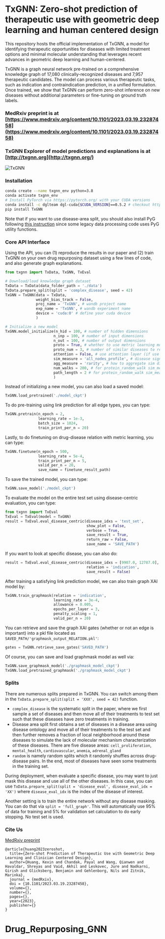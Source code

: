 # TxGNN: Zero-shot prediction of therapeutic use with geometric deep learning and human centered design

This repository hosts the official implementation of TxGNN, a model for identifying therapeutic opportunities for diseases with limited treatment options and minimal molecular understanding that leverages recent advances in geometric deep learning and human-centered. 

TxGNN is a graph neural network pre-trained on a comprehensive knowledge graph of 17,080 clinically-recognized diseases and 7,957 therapeutic candidates. The model can process various therapeutic tasks, such as indication and contraindication prediction, in a unified formulation. Once trained, we show that TxGNN can perform zero-shot inference on new diseases without additional parameters or fine-tuning on ground truth labels.

### MedRxiv preprint is at [https://www.medrxiv.org/content/10.1101/2023.03.19.23287458](https://www.medrxiv.org/content/10.1101/2023.03.19.23287458)

### TxGNN Explorer of model predictions and explanations is at [http://txgnn.org](http://txgnn.org/)

![TxGNN](https://zitniklab.hms.harvard.edu/img/TxGNN-method.png)

### Installation 

```bash
conda create --name txgnn_env python=3.8
conda activate txgnn_env
# Install PyTorch via https://pytorch.org/ with your CUDA versions
conda install -c dglteam dgl-cuda{$CUDA_VERSION}==0.5.2 # checkout https://www.dgl.ai/pages/start.html for more info, as long as it is DGL 0.5.2
pip install TxGNN
```

Note that if you want to use disease-area split, you should also install PyG following [this instruction](https://pytorch-geometric.readthedocs.io/en/latest/notes/installation.html) since some legacy data processing code uses PyG utility functions.

### Core API Interface
Using the API, you can (1) reproduce the results in our paper and (2) train TxGNN on your own drug repurposing dataset using a few lines of code, and also generate graph explanations. 

```python
from txgnn import TxData, TxGNN, TxEval

# Download/load knowledge graph dataset
TxData = TxData(data_folder_path = './data')
TxData.prepare_split(split = 'complex_disease', seed = 42)
TxGNN = TxGNN(data = TxData, 
              weight_bias_track = False,
              proj_name = 'TxGNN', # wandb project name
              exp_name = 'TxGNN', # wandb experiment name
              device = 'cuda:0' # define your cuda device
              )

# Initialize a new model
TxGNN.model_initialize(n_hid = 100, # number of hidden dimensions
                      n_inp = 100, # number of input dimensions
                      n_out = 100, # number of output dimensions
                      proto = True, # whether to use metric learning module
                      proto_num = 3, # number of similar diseases to retrieve for augmentation
                      attention = False, # use attention layer (if use graph XAI, we turn this to false)
                      sim_measure = 'all_nodes_profile', # disease signature, choose from ['all_nodes_profile', 'protein_profile', 'protein_random_walk']
                      agg_measure = 'rarity', # how to aggregate sim disease emb with target disease emb, choose from ['rarity', 'avg']
                      num_walks = 200, # for protein_random_walk sim_measure, define number of sampled walks
                      path_length = 2 # for protein_random_walk sim_measure, define path length
                      )

```

Instead of initializing a new model, you can also load a saved model:

```python
TxGNN.load_pretrained('./model_ckpt')
```

To do pre-training using link prediction for all edge types, you can type:

```python
TxGNN.pretrain(n_epoch = 2, 
               learning_rate = 1e-3,
               batch_size = 1024, 
               train_print_per_n = 20)
```

Lastly, to do finetuning on drug-disease relation with metric learning, you can type:

```python
TxGNN.finetune(n_epoch = 500, 
               learning_rate = 5e-4,
               train_print_per_n = 5,
               valid_per_n = 20,
               save_name = finetune_result_path)
```

To save the trained model, you can type:

```python
TxGNN.save_model('./model_ckpt')
```

To evaluate the model on the entire test set using disease-centric evaluation, you can type:

```python
from txgnn import TxEval
TxEval = TxEval(model = TxGNN)
result = TxEval.eval_disease_centric(disease_idxs = 'test_set', 
                                     show_plot = False, 
                                     verbose = True, 
                                     save_result = True,
                                     return_raw = False,
                                     save_name = 'SAVE_PATH')

```

If you want to look at specific disease, you can also do:

```python
result = TxEval.eval_disease_centric(disease_idxs = [9907.0, 12787.0], 
                                     relation = 'indication', 
                                     save_result = False)
```


After training a satisfying link prediction model, we can also train graph XAI model by:

```python
TxGNN.train_graphmask(relation = 'indication',
                      learning_rate = 3e-4,
                      allowance = 0.005,
                      epochs_per_layer = 3,
                      penalty_scaling = 1,
                      valid_per_n = 20)
```

You can retrieve and save the graph XAI gates (whether or not an edge is important) into a pkl file located as `SAVED_PATH/'graphmask_output_RELATION.pkl'`:

```python
gates = TxGNN.retrieve_save_gates('SAVED_PATH')
```

Of course, you can save and load graphmask model as well via:

```python
TxGNN.save_graphmask_model('./graphmask_model_ckpt')
TxGNN.load_pretrained_graphmask('./graphmask_model_ckpt')

```

### Splits

There are numerous splits prepared in TxGNN. You can switch among them in the `TxData.prepare_split(split = 'XXX', seed = 42)` function.

- `complex_disease` is the systematic split in the paper, where we first sample a set of diseases and then move all of their treatments to test set such that these diseases have zero treatments in training.
- Disease area split first obtains a set of diseases in a disease area using disease ontology and move all of their treatments to the test set and then further removes a fraction of local neighborhood around these diseases to simulate the lack of molecular mechanism characterization of these diseases. There are five disease areas: `cell_proliferation`, `mental_health`, `cardiovascular`, `anemia`, `adrenal_gland`
- `random` is namely random splits which it randomly shuffles across drug-disease pairs. In the end, most of diseases have seen some treatments in the training set.

During deployment, when evaluate a specific disease, you may want to just mask this disease and use all of the other diseases. In this case, you can use `TxData.prepare_split(split = 'disease_eval', disease_eval_idx = 'XX')` where `disease_eval_idx` is the index of the disease of interest. 

Another setting is to train the entire network without any disease masking. You can do that via `split = 'full_graph'`. This will automatically use 95% of data for training and 5% for validation set calculation to do early stopping. No test set is used. 


### Cite Us

[MedRxiv preprint](https://www.medrxiv.org/content/10.1101/2023.03.19.23287458)

```
@article{huang2023zeroshot,
  title={Zero-shot Prediction of Therapeutic Use with Geometric Deep Learning and Clinician Centered Design},
  author={Huang, Kexin and Chandak, Payal and Wang, Qianwen and Havaldar, Shreyas and Vaid, Akhil and Leskovec, Jure and Nadkarni, Girish and Glicksberg, Benjamin and Gehlenborg, Nils and Zitnik, Marinka},
  journal = {medRxiv},
  doi = {10.1101/2023.03.19.23287458},
  volume={},
  number={},
  pages={},
  year={2023},
  publisher={}
}
```
# Drug_Repurposing_GNN
